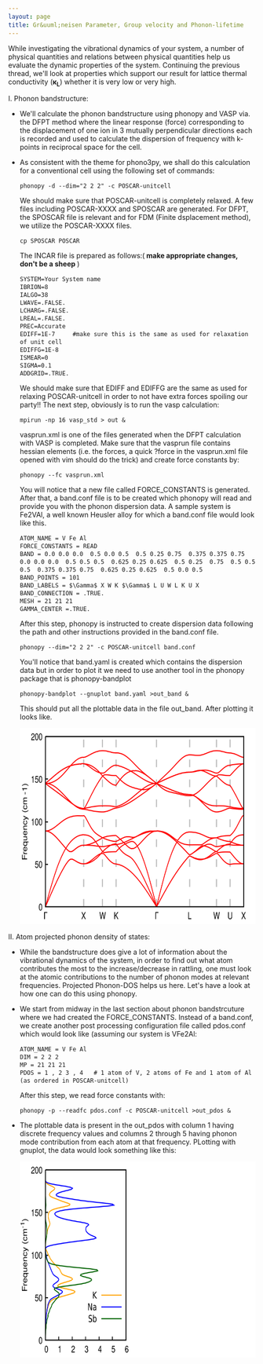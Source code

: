 ```yaml
---
layout: page
title: Gr&uuml;neisen Parameter, Group velocity and Phonon-lifetime
---
```

While investigating the vibrational dynamics of your system, a number of physical quantities and relations between physical quantities help us evaluate the dynamic properties of the system. Continuing the previous thread, we'll look at properties which support our result for lattice thermal conductivity (<b>&kappa;<sub>L</sub></b>) whether it is very low or very high.

I. Phonon bandstructure:

- We'll calculate the phonon bandstructure using phonopy and VASP via. the DFPT method where the linear response (force) corresponding to the displacement of one ion in 3 mutually perpendicular directions each is recorded and used to calculate the dispersion of frequency with k-points in reciprocal space for the cell.
- As consistent with the theme for phono3py, we shall do this calculation for a conventional cell using the following set of commands:
    ```
    phonopy -d --dim="2 2 2" -c POSCAR-unitcell
    ```
    We should make sure that POSCAR-unitcell is completely relaxed. A few files including POSCAR-XXXX and SPOSCAR are generated. For DFPT, the SPOSCAR file is relevant and for FDM (Finite dsplacement method), we utilize the POSCAR-XXXX files.
    ```
    cp SPOSCAR POSCAR
    ```
    The INCAR file is prepared as follows:(<b> make appropriate changes, don't be a sheep </b>)
    ```
    SYSTEM=Your System name
    IBRION=8
    IALGO=38
    LWAVE=.FALSE.
    LCHARG=.FALSE.
    LREAL=.FALSE.
    PREC=Accurate
    EDIFF=1E-7     #make sure this is the same as used for relaxation of unit cell
    EDIFFG=1E-8
    ISMEAR=0
    SIGMA=0.1
    ADDGRID=.TRUE.
    ```
    We should make sure that EDIFF and EDIFFG are the same as used for relaxing POSCAR-unitcell in order to not have extra forces spoiling our party!! 
    The next step, obviously is to run the vasp calculation:
    ```
    mpirun -np 16 vasp_std > out &
    ```
    vasprun.xml is one of the files generated when the DFPT calculation with VASP is completed. Make sure that the vasprun file contains hessian elements (i.e. the forces, a quick ?force in the vasprun.xml file opened with vim should do the trick) and create force constants by:
    ```
    phonopy --fc vasprun.xml
    ```
    You will notice that a new file called FORCE_CONSTANTS is generated.
    After that, a band.conf file is to be created which phonopy will read and provide you with the phonon dispersion data.
    A sample system is Fe2VAl, a well known Heusler alloy for which a band.conf file would look like this.
    ```
    ATOM_NAME = V Fe Al
    FORCE_CONSTANTS = READ
    BAND = 0.0 0.0 0.0  0.5 0.0 0.5  0.5 0.25 0.75  0.375 0.375 0.75  0.0 0.0 0.0  0.5 0.5 0.5  0.625 0.25 0.625  0.5 0.25  0.75  0.5 0.5 0.5  0.375 0.375 0.75  0.625 0.25 0.625  0.5 0.0 0.5
    BAND_POINTS = 101
    BAND_LABELS = $\Gamma$ X W K $\Gamma$ L U W L K U X
    BAND_CONNECTION = .TRUE.
    MESH = 21 21 21
    GAMMA_CENTER =.TRUE.
    ```
    After this step, phonopy is instructed to create dispersion data following the path and other instructions provided in the band.conf file.
    ```
    phonopy --dim="2 2 2" -c POSCAR-unitcell band.conf
    ```
    You'll notice that band.yaml is created which contains the dispersion data but in order to plot it we need to use another tool in the phonopy package that is phonopy-bandplot
    ```
    phonopy-bandplot --gnuplot band.yaml >out_band &
    ```
    This should put all the plottable data in the file out_band. 
    After plotting it looks like.
    
    <img src="/pcr/ph1.svg" alt="bands" width="900" height="400">
    
II. Atom projected phonon density of states:

- While the bandstructure does give a lot of information about the vibrational dynamics of the system, in order to find out what atom contributes the most to the increase/decrease in rattling, one must look at the atomic contributions to the number of phonon modes at relevant frequencies. Projected Phonon-DOS helps us here. Let's have a look at how one can do this using phonopy.

- We start from midway in the last section about phonon bandstrcuture where we had created the FORCE_CONSTANTS. Instead of a band.conf, we create another post processing configuration file called pdos.conf which would look like (assuming our system is VFe2Al:

    ````
    ATOM_NAME = V Fe Al
    DIM = 2 2 2
    MP = 21 21 21
    PDOS = 1 , 2 3 , 4   # 1 atom of V, 2 atoms of Fe and 1 atom of Al (as ordered in POSCAR-unitcell)
    ````
    After this step, we read force constants with:

    ````
    phonopy -p --readfc pdos.conf -c POSCAR-unitcell >out_pdos &
    ````
- The plottable data is present in the out_pdos with column 1 having discrete frequency values and columns 2 through 5 having phonon mode contribution from each atom at that frequency.
PLotting with gnuplot, the data would look something like this:

   <img src="/pcr/ph2.svg" alt="bands" width="900" height="400">
